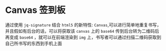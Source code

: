 Canvas 签到板
===================

通过使用 `jq-signature` 结合 `html5` 的新特性: `Canvas`,可以进行简单地重复书写，并且假如有后台的话，可以将获取该 `canvas` 上的 `base64` 传到后台转为二维码后再变成 `base64` ，就可以在前端渲染到 `img` 上，书写者可以通过扫描二维码获取到自己所书写的东西到手机上面